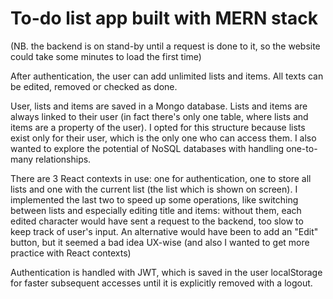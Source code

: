 # To-do list app built with MERN stack

(NB. the backend is on stand-by until a request is done to it, so the website could take some minutes to load the first time)

After authentication, the user can add unlimited lists and items. All texts can be edited, removed or checked as done.

User, lists and items are saved in a Mongo database. Lists and items are always linked to their user (in fact there's only one table, where lists and items are a property of the user).
I opted for this structure because lists exist only for their user, which is the only one who can access them. I also wanted to explore the potential of NoSQL databases with handling one-to-many relationships.

There are 3 React contexts in use: one for authentication, one to store all lists and one with the current list (the list which is shown on screen). I implemented the last two to speed up some operations, like switching between lists and especially editing title and items: without them, each edited character would have sent a request to the backend, too slow to keep track of user's input. An alternative would have been to add an "Edit" button, but it seemed a bad idea UX-wise (and also I wanted to get more practice with React contexts)

Authentication is handled with JWT, which is saved in the user localStorage for faster subsequent accesses until it is explicitly removed with a logout.